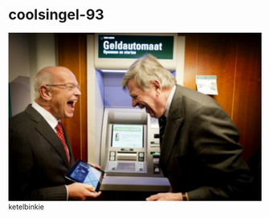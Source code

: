 # coolsingel-93
![](https://github.com/nondejus/coolsingel-93/blob/main/ArtBoard%20Image%20(8).jpg) 
ketelbinkie
